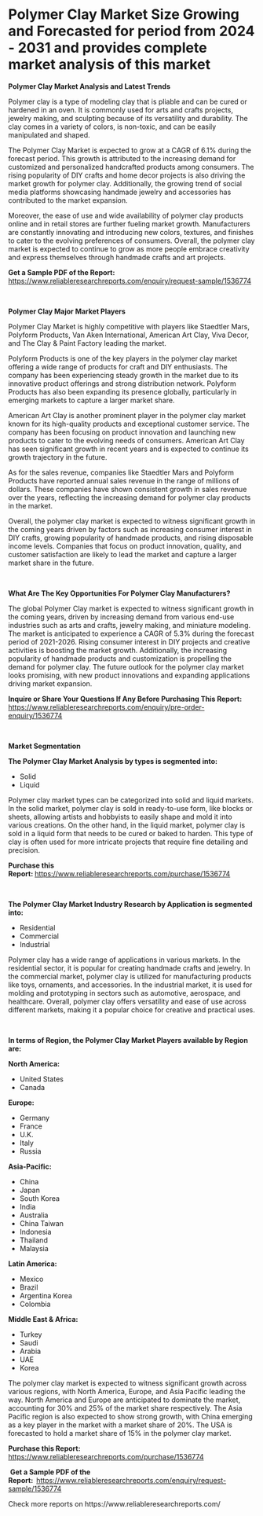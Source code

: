 <p><h1>Polymer Clay Market Size Growing and Forecasted for period from 2024 - 2031 and provides complete market analysis of this market</h1></p><p><strong>Polymer Clay Market Analysis and Latest Trends</strong></p>
<p><p>Polymer clay is a type of modeling clay that is pliable and can be cured or hardened in an oven. It is commonly used for arts and crafts projects, jewelry making, and sculpting because of its versatility and durability. The clay comes in a variety of colors, is non-toxic, and can be easily manipulated and shaped.</p><p>The Polymer Clay Market is expected to grow at a CAGR of 6.1% during the forecast period. This growth is attributed to the increasing demand for customized and personalized handcrafted products among consumers. The rising popularity of DIY crafts and home decor projects is also driving the market growth for polymer clay. Additionally, the growing trend of social media platforms showcasing handmade jewelry and accessories has contributed to the market expansion.</p><p>Moreover, the ease of use and wide availability of polymer clay products online and in retail stores are further fueling market growth. Manufacturers are constantly innovating and introducing new colors, textures, and finishes to cater to the evolving preferences of consumers. Overall, the polymer clay market is expected to continue to grow as more people embrace creativity and express themselves through handmade crafts and art projects.</p></p>
<p><strong>Get a Sample PDF of the Report:&nbsp;</strong> <a href="https://www.reliableresearchreports.com/enquiry/request-sample/1536774">https://www.reliableresearchreports.com/enquiry/request-sample/1536774</a></p>
<p>&nbsp;</p>
<p><strong>Polymer Clay Major Market Players</strong></p>
<p><p>Polymer Clay Market is highly competitive with players like Staedtler Mars, Polyform Products, Van Aken International, American Art Clay, Viva Decor, and The Clay & Paint Factory leading the market. </p><p>Polyform Products is one of the key players in the polymer clay market offering a wide range of products for craft and DIY enthusiasts. The company has been experiencing steady growth in the market due to its innovative product offerings and strong distribution network. Polyform Products has also been expanding its presence globally, particularly in emerging markets to capture a larger market share.</p><p>American Art Clay is another prominent player in the polymer clay market known for its high-quality products and exceptional customer service. The company has been focusing on product innovation and launching new products to cater to the evolving needs of consumers. American Art Clay has seen significant growth in recent years and is expected to continue its growth trajectory in the future.</p><p>As for the sales revenue, companies like Staedtler Mars and Polyform Products have reported annual sales revenue in the range of millions of dollars. These companies have shown consistent growth in sales revenue over the years, reflecting the increasing demand for polymer clay products in the market.</p><p>Overall, the polymer clay market is expected to witness significant growth in the coming years driven by factors such as increasing consumer interest in DIY crafts, growing popularity of handmade products, and rising disposable income levels. Companies that focus on product innovation, quality, and customer satisfaction are likely to lead the market and capture a larger market share in the future.</p></p>
<p>&nbsp;</p>
<p><strong>What Are The Key Opportunities For Polymer Clay Manufacturers?</strong></p>
<p><p>The global Polymer Clay market is expected to witness significant growth in the coming years, driven by increasing demand from various end-use industries such as arts and crafts, jewelry making, and miniature modeling. The market is anticipated to experience a CAGR of 5.3% during the forecast period of 2021-2026. Rising consumer interest in DIY projects and creative activities is boosting the market growth. Additionally, the increasing popularity of handmade products and customization is propelling the demand for polymer clay. The future outlook for the polymer clay market looks promising, with new product innovations and expanding applications driving market expansion.</p></p>
<p><strong>Inquire or Share Your Questions If Any Before Purchasing This Report:</strong> <a href="https://www.reliableresearchreports.com/enquiry/pre-order-enquiry/1536774">https://www.reliableresearchreports.com/enquiry/pre-order-enquiry/1536774</a></p>
<p>&nbsp;</p>
<p><strong>Market Segmentation</strong></p>
<p><strong>The Polymer Clay Market Analysis by types is segmented into:</strong></p>
<p><ul><li>Solid</li><li>Liquid</li></ul></p>
<p><p>Polymer clay market types can be categorized into solid and liquid markets. In the solid market, polymer clay is sold in ready-to-use form, like blocks or sheets, allowing artists and hobbyists to easily shape and mold it into various creations. On the other hand, in the liquid market, polymer clay is sold in a liquid form that needs to be cured or baked to harden. This type of clay is often used for more intricate projects that require fine detailing and precision.</p></p>
<p><strong>Purchase this Report:&nbsp;</strong><a href="https://www.reliableresearchreports.com/purchase/1536774">https://www.reliableresearchreports.com/purchase/1536774</a></p>
<p>&nbsp;</p>
<p><strong>The Polymer Clay Market Industry Research by Application is segmented into:</strong></p>
<p><ul><li>Residential</li><li>Commercial</li><li>Industrial</li></ul></p>
<p><p>Polymer clay has a wide range of applications in various markets. In the residential sector, it is popular for creating handmade crafts and jewelry. In the commercial market, polymer clay is utilized for manufacturing products like toys, ornaments, and accessories. In the industrial market, it is used for molding and prototyping in sectors such as automotive, aerospace, and healthcare. Overall, polymer clay offers versatility and ease of use across different markets, making it a popular choice for creative and practical uses.</p></p>
<p>&nbsp;</p>
<p><strong>In terms of Region, the Polymer Clay Market Players available by Region are:</strong></p>
<p>
    <p> <strong> North America: </strong>
        <ul>
            <li>United States</li>
            <li>Canada</li>
        </ul>
        </p> 
    <p> <strong> Europe: </strong>
        <ul>
            <li>Germany</li>
            <li>France</li>
            <li>U.K.</li>
            <li>Italy</li>
            <li>Russia</li>
        </ul>
        </p> 
    <p> <strong> Asia-Pacific: </strong>
        <ul>
            <li>China</li>
            <li>Japan</li>
            <li>South Korea</li>
            <li>India</li>
            <li>Australia</li>
            <li>China Taiwan</li>
            <li>Indonesia</li>
            <li>Thailand</li>
            <li>Malaysia</li>
        </ul>
        </p> 
    <p> <strong> Latin America: </strong>
        <ul>
            <li>Mexico</li>
            <li>Brazil</li>
            <li>Argentina Korea</li>
            <li>Colombia</li>
        </ul>
        </p> 
    <p> <strong> Middle East & Africa: </strong>
        <ul>
            <li>Turkey</li>
            <li>Saudi</li>
            <li>Arabia</li>
            <li>UAE</li>
            <li>Korea</li>
        </ul>
    </p>
    </p>
<p><p>The polymer clay market is expected to witness significant growth across various regions, with North America, Europe, and Asia Pacific leading the way. North America and Europe are anticipated to dominate the market, accounting for 30% and 25% of the market share respectively. The Asia Pacific region is also expected to show strong growth, with China emerging as a key player in the market with a market share of 20%. The USA is forecasted to hold a market share of 15% in the polymer clay market.</p></p>
<p><strong>Purchase this Report: </strong><a href="https://www.reliableresearchreports.com/purchase/1536774">https://www.reliableresearchreports.com/purchase/1536774</a></p>
<p>&nbsp;<strong>Get a Sample PDF of the Report:&nbsp;&nbsp;</strong><a href="https://www.reliableresearchreports.com/enquiry/request-sample/1536774">https://www.reliableresearchreports.com/enquiry/request-sample/1536774</a></p>
<p><strong></strong></p>
<p>Check more reports on https://www.reliableresearchreports.com/</p>